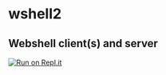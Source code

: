 # wshell2
## Webshell client(s) and server

[![Run on Repl.it](https://repl.it/badge/github/Zibri/wshell2)](https://repl.it/github/Zibri/wshell2)
